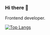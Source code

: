 ### Hi there 👋

Frontend developer.

[![Top Langs](https://github-readme-stats.vercel.app/api/top-langs/?username=yunusemredeveloper)](https://github.com/anuraghazra/github-readme-stats)
